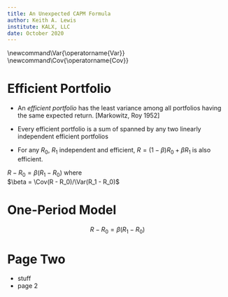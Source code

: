 ```yaml
---
title: An Unexpected CAPM Formula
author: Keith A. Lewis
institute: KALX, LLC
date: October 2020
---
```


\newcommand\Var{\operatorname{Var}}
\newcommand\Cov{\operatorname{Cov}}

# Efficient Portfolio

- An _efficient portfolio_ has the least variance among all portfolios
having the same expected return.  [Markowitz, Roy 1952]

- Every efficient portfolio is a sum of
spanned by any two linearly independent efficient portfolios

- For any $R_0$, $R_1$ independent and efficient, $R = (1 - \beta)R_0 + \beta R_1$
is also efficient.

$R - R_0 = \beta(R_1 - R_0)$ where  
$\beta = \Cov(R - R_0)/\Var(R_1 - R_0)$

# One-Period Model

$$
	R - R_0 = \beta(R_1 - R_0)
$$

# Page Two

- stuff
- page 2
